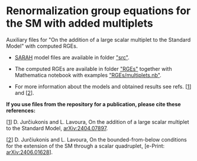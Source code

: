 # Renormalization group equations for the SM with added multiplets

Auxiliary files for "On the addition of a large scalar multiplet to the Standard Model" with computed RGEs.

- [SARAH](http://sarah.hepforge.org/) model files are available in folder ["src"](https://github.com/jurciukonis/RGEs_for_multiplets/tree/main/src).

- The computed RGEs are available in folder ["RGEs"](https://github.com/jurciukonis/RGEs_for_multiplets/blob/main/RGEs) together with Mathematica notebook with examples ["RGEs/multiplets.nb"](https://github.com/jurciukonis/RGEs_for_multiplets/blob/main/RGEs).

- For more information about the models and obtained results see refs. [[1](https://arxiv.org/abs/2404.07897)] and [[2](https://arxiv.org/abs/2406.01628)].

**If you use files from the repository for a publication, please cite these references:**

[[1](https://arxiv.org/abs/2404.07897)] D. Jurčiukonis and L. Lavoura, On the addition of a large scalar multiplet to the Standard Model, [arXiv:2404.07897](https://arxiv.org/abs/2404.07897).

[[2](https://arxiv.org/abs/2406.01628)] D. Jurčiukonis and L. Lavoura, On the bounded-from-below conditions for the extension of the SM through a scalar quadruplet, [e-Print: [arXiv:2406.01628](https://arxiv.org/abs/2406.01628)].
